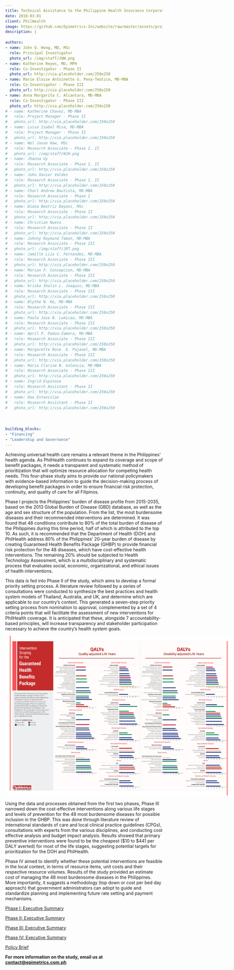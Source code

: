 ```yaml
---
title: Technical Assistance to the Philippine Health Insurance Corporation in Creating an Essential Health Benefit Package and a Priority-Setting Process
date: 2018-03-01
client: PhilHealth
image: https://github.com/Epimetrics-Inc/website/raw/master/assets/projects/a-series/top-48-CEA.jpg
description: |

authors:
- name: John Q. Wong, MD, MSc
  role: Principal Investigator
  photo_url: /img/staff/JQW.png
- name: Katherine Reyes, MD, MPH
  role: Co-Investigator - Phase II
  photo_url: http://via.placeholder.com/250x250
- name: Marie Eloise Antoinette G. Pena-Teotico, MD-MBA
  role: Co-Investigator - Phase III
  photo_url: http://via.placeholder.com/250x250
- name: Anna Margarita C. Alcantara, MD-MBA
  role: Co-Investigator - Phase III
  photo_url: http://via.placeholder.com/250x250
# - name: Katherine Chavez, MD-MBA
#   role: Project Manager - Phase II
#   photo_url: http://via.placeholder.com/250x250
# - name: Luisa Isabel Misa, MD-MBA
#   role: Project Manager - Phase II
#   photo_url: http://via.placeholder.com/250x250
# - name: Nel Jason Haw, MSc
#   role: Research Associate - Phase I, II
#   photo_url: /img/staff/NJH.png
# - name: Jhanna Uy
#   role: Research Associate - Phase I, II
#   photo_url: http://via.placeholder.com/250x250
# - name: John Xavier Valdes
#   role: Research Associate - Phase I, II
#   photo_url: http://via.placeholder.com/250x250  
# - name: Charl Andrew Bautista, MD-MBA
#   role: Research Associate - Phase I
#   photo_url: http://via.placeholder.com/250x250
# - name: Diana Beatriz Bayani, MSc
#   role: Research Associate - Phase II
#   photo_url: http://via.placeholder.com/250x250
# - name: Christian Nuevo
#   role: Research Associate - Phase II
#   photo_url: http://via.placeholder.com/250x250
# - name: Johnny Raymund Tamon, MD-MBA
#   role: Research Associate - Phase III
#   photo_url: /img/staff/JRT.png
# - name: Jamille Liia C. Fernandez, MD-MBA
#   role: Research Associate - Phase III
#   photo_url: http://via.placeholder.com/250x250
# - name: Marian F. Concepcion, MD-MBA
#   role: Research Associate - Phase III
#   photo_url: http://via.placeholder.com/250x250
# - name: Kriska Shalin L. Joaquin, MD-MBA
#   role: Research Associate - Phase III
#   photo_url: http://via.placeholder.com/250x250
# - name: Blythe N. Ke, MD-MBA
#   role: Research Associate - Phase III
#   photo_url: http://via.placeholder.com/250x250
# - name: Paolo Jose B. Lumicao, MD-MBA
#   role: Research Associate - Phase III
#   photo_url: http://via.placeholder.com/250x250
# - name: April P. Padua-Zamora, MD-MBA
#   role: Research Associate - Phase III
#   photo_url: http://via.placeholder.com/250x250
# - name: Margarette Rose  G. Pajanel, MD-MBA
#   role: Research Associate - Phase III
#   photo_url: http://via.placeholder.com/250x250
# - name: Maria Clarise N. Valencia, MD-MBA
#   role: Research Associate - Phase III
#   photo_url: http://via.placeholder.com/250x250
# - name: Ingrid Espinosa
#   role: Research Assistant - Phase II
#   photo_url: http://via.placeholder.com/250x250
# - name: Deo Estanislao
#   role: Research Assistant - Phase II
#   photo_url: http://via.placeholder.com/250x250



building_blocks:
- "Financing"
- "Leadership and Governance"
---
```


Achieving universal health care remains a relevant theme in the Philippines' health agenda. As PhilHealth continues to expand its coverage and scope of benefit packages, it needs a transparent and systematic method of prioritization that will optimize resource allocation for competing health needs. This four-phase study aims to provide our national policymakers with evidence-based information to guide the decision-making process of developing benefit packages in order to ensure financial risk protection, continuity, and quality of care for all Filipinos.

Phase I projects the Philippines’ burden of disease profile from 2015-2035, based on the 2013 Global Burden of Disease (GBD) database, as well as the age and sex structure of the population. From the list, the most burdensome diseases and their recommended interventions are determined. It was found that 48 conditions contribute to 80% of the total burden of disease of the Philippines during this time period, half of which is attributed to the top 10. As such, it is recommended that the Department of Health (DOH) and PhilHealth address 80% of the Philippines’ 20-year burden of disease by creating Guaranteed Health Benefits Package (GHBP) to provide financial risk protection for the 48 diseases, which have cost-effective health interventions. The remaining 20% should be subjected to Health Technology Assessment, which is a multidisciplinary and systematic process that evaluates social, economic, organizational, and ethical issues of health interventions.

This data is fed into Phase II of the study, which aims to develop a formal priority setting process. A literature review followed by a series of consultations were conducted to synthesize the best practices and health system models of Thailand, Australia, and UK, and determine which are applicable to our country’s context. This generated a seven-step priority setting process from nomination to approval, complemented by a set of 4 criteria points that will facilitate the assessment of new interventions for PhilHealth coverage. It is anticipated that these, alongside 7 accountability-based principles, will increase transparency and stakeholder participation necessary to achieve the country’s health system goals.

<img src="https://github.com/Epimetrics-Inc/website/raw/master/assets/projects/a-series/EpiMetrics_Intervention Scoping_Infographic.jpg" style="max-width: 720px">

Using the data and processes obtained from the first two phases, Phase III narrowed down the cost-effective interventions along various life stages and levels of prevention for the 48 most burdensome diseases for possible inclusion in the GHBP. This was done through literature review of international standards of care and local clinical practice guidelines (CPGs), consultations with experts from the various disciplines, and conducting cost effective analysis and budget impact analysis. Results showed that primary preventive interventions were found to be the cheapest ($10 to $441 per DALY averted) for most of the life stages, suggesting potential targets for prioritization for the DOH and PhilHealth.

Phase IV aimed to identify whether these potential interventions are feasible in the local context, in terms of resource items, unit costs and their respective resource volumes. Results of the study provided an estimate cost of managing the 48 most burdensome diseases in the Philippines. More importantly, it suggests a methodology (top down or cost per bed day approach) that government administrators can adopt to guide and standardize planning and implementing future rate setting and payment mechanisms.

[Phase I: Executive Summary](https://github.com/Epimetrics-Inc/website/raw/master/assets/projects/a-series/EpiMetrics_GHBPPhaseI_ExecSumm.pdf)

[Phase II: Executive Summary](https://github.com/Epimetrics-Inc/website/raw/master/assets/projects/a-series/EpiMetrics_GHBPPhaseII_ExecSumm.pdf)

[Phase III: Executive Summary](https://github.com/Epimetrics-Inc/website/raw/master/assets/projects/a-series/EpiMetrics_GHBPPhaseIII_ExecSumm.pdf)

[Phase IV: Executive Summary](https://github.com/Epimetrics-Inc/website/raw/master/assets/projects/a-series/EpiMetrics_GHBPPhaseIV_ExecSumm.pdf)

[Policy Brief](https://github.com/Epimetrics-Inc/website/raw/master/assets/projects/a-series/GHBP_PolicyBrief.pdf) 

**For more information on the study, email us at [contact@epimetrics.com.ph](contact@epimetrics.com.ph)**
